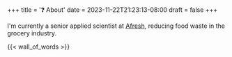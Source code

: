 +++
title = '❓ About'
date = 2023-11-22T21:23:13-08:00
draft = false
+++

I'm currently a senior applied scientist at [Afresh](https://www.afresh.com/), reducing food waste in the grocery industry. 

{{< wall_of_words >}}
